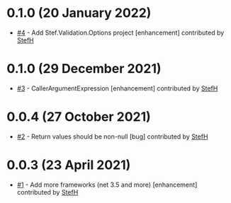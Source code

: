 # 0.1.0 (20 January 2022)
- [#4](https://github.com/StefH/Stef.Validation/pull/4) - Add Stef.Validation.Options project  [enhancement] contributed by [StefH](https://github.com/StefH)

# 0.1.0 (29 December 2021)
- [#3](https://github.com/StefH/Stef.Validation/pull/3) - CallerArgumentExpression [enhancement] contributed by [StefH](https://github.com/StefH)

# 0.0.4 (27 October 2021)
- [#2](https://github.com/StefH/Stef.Validation/pull/2) - Return values should be non-null [bug] contributed by [StefH](https://github.com/StefH)

# 0.0.3 (23 April 2021)
- [#1](https://github.com/StefH/Stef.Validation/pull/1) - Add more frameworks (net 3.5 and more) [enhancement] contributed by [StefH](https://github.com/StefH)

